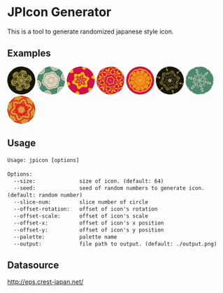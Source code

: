 # JPIcon Generator

This is a tool to generate randomized japanese style icon.

## Examples
![](https://github.com/ysm001/jpicon-generator/blob/master/examples/seed-2.png)
![](https://github.com/ysm001/jpicon-generator/blob/master/examples/seed-3.png)
![](https://github.com/ysm001/jpicon-generator/blob/master/examples/seed-12.png)
![](https://github.com/ysm001/jpicon-generator/blob/master/examples/seed-6.png)
![](https://github.com/ysm001/jpicon-generator/blob/master/examples/seed-9.png)
![](https://github.com/ysm001/jpicon-generator/blob/master/examples/seed-1234567.png)
![](https://github.com/ysm001/jpicon-generator/blob/master/examples/seed-12345678.png)
![](https://github.com/ysm001/jpicon-generator/blob/master/examples/seed-123456789.png)

## Usage
```
Usage: jpicon [options]

Options:
  --size:              size of icon. (default: 64)
  --seed:              seed of random numbers to generate icon. (default: random number)
  --slice-num:         slice number of circle
  --offset-rotation:   offset of icon's rotation
  --offset-scale:      offset of icon's scale
  --offset-x:          offset of icon's x position
  --offset-y:          offset of icon's y position
  --palette:           palette name
  --output:            file path to output. (default: ./output.png)
```

## Datasource
http://eps.crest-japan.net/
